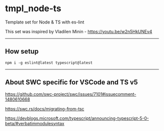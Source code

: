 # tmpl_node-ts

Template set for Node &amp; TS with es-lint

This set was inspired by Vladilen Minin - https://youtu.be/w2n5HkUNEv4

___

## How setup


```javscript
npm i -g eslint@latest typescript@latest
```

___

## About SWC specific for VSCode and TS v5

https://github.com/swc-project/swc/issues/7101#issuecomment-1480610668

https://swc.rs/docs/migrating-from-tsc

https://devblogs.microsoft.com/typescript/announcing-typescript-5-0-beta/#verbatimmodulesyntax

